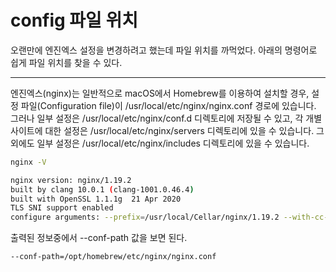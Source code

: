 # config 파일 위치

오랜만에 엔진엑스 설정을 변경하려고 했는데 파일 위치를 까먹었다.
아래의 명령어로 쉽게 파일 위치를 찾을 수 있다.

---

엔진엑스(nginx)는 일반적으로 macOS에서 Homebrew를 이용하여 설치할 경우, 설정 파일(Configuration file)이 /usr/local/etc/nginx/nginx.conf 경로에 있습니다. 그러나 일부 설정은 /usr/local/etc/nginx/conf.d 디렉토리에 저장될 수 있고, 각 개별 사이트에 대한 설정은 /usr/local/etc/nginx/servers 디렉토리에 있을 수 있습니다. 그 외에도 일부 설정은 /usr/local/etc/nginx/includes 디렉토리에 있을 수 있습니다.

```sh
nginx -V

nginx version: nginx/1.19.2
built by clang 10.0.1 (clang-1001.0.46.4)
built with OpenSSL 1.1.1g  21 Apr 2020
TLS SNI support enabled
configure arguments: --prefix=/usr/local/Cellar/nginx/1.19.2 --with-cc-opt='-I/usr/local/opt/pcre/include -I/usr/local/opt/openssl@1.1/include -I/usr/local/opt/zlib/include' --with-ld-opt='-L/usr/local/opt/pcre/lib -L/usr/local/opt/openssl@1.1/lib -L/usr/local/opt/zlib/lib' --with-compat --with-file-aio --with-threads --with-http_addition_module --with-http_auth_request_module --with-http_dav_module --with-http_flv_module --with-http_gunzip_module --with-http_gzip_static_module --with-http_mp4_module --with-http_random_index_module --with-http_realip_module --with-http_slice_module --with-http_ssl_module --with-http_sub_module --with-http_stub_status_module --with-http_v2_module --with-http_secure_link_module --with-mail --with-mail_ssl_module --with-stream --with-stream_realip_module --with-stream_ssl_module --with-stream_ssl_preread_module --with-debug --with-pcre --with-pcre-jit --with-openssl=openssl@1.1 --with-opens

```

출력된 정보중에서 --conf-path 값을 보면 된다.

```sh
--conf-path=/opt/homebrew/etc/nginx/nginx.conf
```
